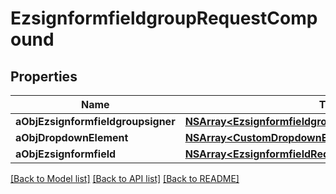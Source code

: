 # EzsignformfieldgroupRequestCompound

## Properties
Name | Type | Description | Notes
------------ | ------------- | ------------- | -------------
**aObjEzsignformfieldgroupsigner** | [**NSArray&lt;EzsignformfieldgroupsignerRequestCompound&gt;***](EzsignformfieldgroupsignerRequest.md) |  | 
**aObjDropdownElement** | [**NSArray&lt;CustomDropdownElementRequestCompound&gt;***](CustomDropdownElementRequest.md) |  | [optional] 
**aObjEzsignformfield** | [**NSArray&lt;EzsignformfieldRequestCompound&gt;***](EzsignformfieldRequestCompound.md) |  | 

[[Back to Model list]](../README.md#documentation-for-models) [[Back to API list]](../README.md#documentation-for-api-endpoints) [[Back to README]](../README.md)



